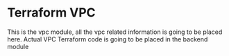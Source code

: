 # Terraform VPC
This is the vpc module, all the  vpc related information  is going to be placed here.
Actual VPC  Terraform code  is going to be placed  in the backend module